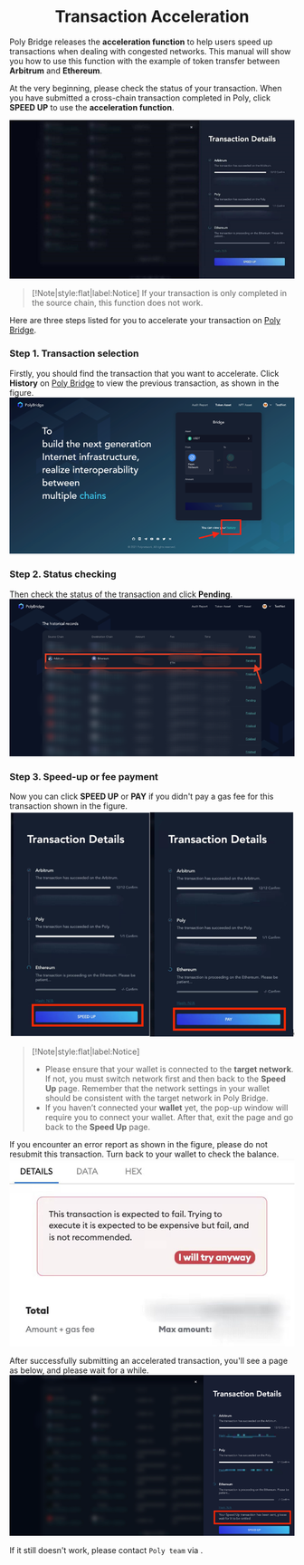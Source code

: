 <h1 align="center">Transaction Acceleration</h1>

Poly Bridge releases the **acceleration function** to help users speed up transactions when dealing with congested networks. 
This manual will show you how to use this function with the example of token transfer between **Arbitrum** and **Ethereum**.

At the very beginning, please check the status of your transaction.
When you have submitted a cross-chain transaction completed in Poly, click **SPEED UP** to use the **acceleration function**.

<img alt="img_26.png" src="img_26.png"/>

> [!Note|style:flat|label:Notice]
> If your transaction is only completed in the source chain, this function does not work.

Here are three steps listed for you to accelerate your transaction on [Poly Bridge](https://bridge.poly.network/).

### Step 1. Transaction selection
Firstly, you should find the transaction that you want to accelerate. Click **History** on [Poly Bridge](https://bridge.poly.network/) to view the previous transaction, as shown in the figure.
      <img alt="img_27.png" src="img_27.png"/>

### Step 2. Status checking
Then check the status of the transaction and click **Pending**. 
   <img alt="img_28.png" src="img_28.png"/>

### Step 3. Speed-up or fee payment
Now you can click **SPEED UP** or **PAY** if you didn't pay a gas fee for this transaction shown in the figure.
   <img alt="img_29.png" src="img_29.png"/>

> [!Note|style:flat|label:Notice]
>- Please ensure that your wallet is connected to the **target network**. If not, you must switch network first and then back to the **Speed Up** page. Remember that the network settings in your wallet should be consistent with the target network in Poly Bridge.
>- If you haven’t connected your **wallet** yet, the pop-up window will require you to connect your wallet. After that, exit the page and go back to the **Speed Up** page.


If you encounter an error report as shown in the figure, please do not resubmit this transaction. Turn back to your wallet to check the balance.  
<img alt="img_30.png" src="img_30.png"/>

After successfully submitting an accelerated transaction, you'll see a page as below, and please wait for a while.
      <img alt="img_31.png" src="img_31.png"/>

If it still doesn't work, please contact `Poly team` via <a class="fab fa-discord" href= "https://discord.com/invite/y6MuEnq"></a>.

